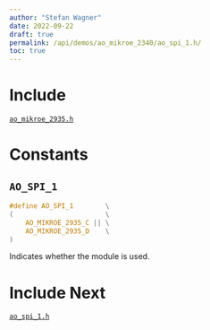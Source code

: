 ```yaml
---
author: "Stefan Wagner"
date: 2022-09-22
draft: true
permalink: /api/demos/ao_mikroe_2340/ao_spi_1.h/
toc: true
---
```


# Include

[`ao_mikroe_2935.h`](ao_mikroe_2935.h.md)

# Constants

## `AO_SPI_1`

```c
#define AO_SPI_1        \
(                       \
    AO_MIKROE_2935_C || \
    AO_MIKROE_2935_D    \
)
```

Indicates whether the module is used.

# Include Next

[`ao_spi_1.h`](../../src/ao_sys_xc32_pic32_spi/ao_spi_1.h.md)
